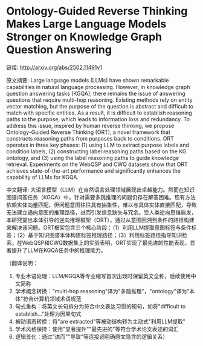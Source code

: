 # Ontology-Guided Reverse Thinking Makes Large Language Models Stronger on Knowledge Graph Question Answering

链接: http://arxiv.org/abs/2502.11491v1

原文摘要:
Large language models (LLMs) have shown remarkable capabilities in natural
language processing. However, in knowledge graph question answering tasks
(KGQA), there remains the issue of answering questions that require multi-hop
reasoning. Existing methods rely on entity vector matching, but the purpose of
the question is abstract and difficult to match with specific entities. As a
result, it is difficult to establish reasoning paths to the purpose, which
leads to information loss and redundancy. To address this issue, inspired by
human reverse thinking, we propose Ontology-Guided Reverse Thinking (ORT), a
novel framework that constructs reasoning paths from purposes back to
conditions. ORT operates in three key phases: (1) using LLM to extract purpose
labels and condition labels, (2) constructing label reasoning paths based on
the KG ontology, and (3) using the label reasoning paths to guide knowledge
retrieval. Experiments on the WebQSP and CWQ datasets show that ORT achieves
state-of-the-art performance and significantly enhances the capability of LLMs
for KGQA.

中文翻译:
大语言模型（LLM）在自然语言处理领域展现出卓越能力。然而在知识图谱问答任务（KGQA）中，针对需要多跳推理的问题仍存在解答困难。现有方法依赖实体向量匹配，但问题意图往往具有抽象性，难以与具体实体直接匹配，导致无法建立通向意图的推理路径，进而引发信息缺失与冗余。受人类逆向思维启发，本研究提出本体引导的逆向推理框架（ORT），通过从意图回溯到条件的路径构建来解决该问题。ORT框架包含三个核心阶段：（1）利用LLM提取意图标签与条件标签；（2）基于知识图谱本体构建标签推理路径；（3）利用标签路径指导知识检索。在WebQSP和CWQ数据集上的实验表明，ORT实现了最先进的性能表现，显著提升了LLM在KGQA任务中的推理能力。

（翻译说明：
1. 专业术语处理：LLM/KGQA等专业缩写首次出现时保留英文全称，后续使用中文简称
2. 学术概念转换："multi-hop reasoning"译为"多跳推理"，"ontology"译为"本体"符合计算机领域术语规范
3. 句式重构：将英文长句拆分为符合中文表达习惯的短句，如将"difficult to establish..."处理为因果句式
4. 被动语态转换：将"are extracted"等被动结构转为主动式"利用LLM提取"
5. 学术风格保持：使用"显著提升""最先进的"等符合学术论文表述的词汇
6. 逻辑显化：通过"进而""导致"等连接词明确原文隐含的逻辑关系）
